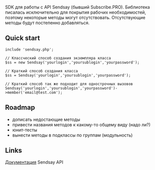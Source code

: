SDK для работы с API Sendsay (бывший Subscribe.PRO).
Библиотека писалась исключительно для покрытия рабочих необходимостей, поэтому некоторые методы могут отсутствовать.
Отсутствующие методы будут постепенно добавляться.

## Quick start

	include 'sendsay.php';

	// Классческий способ создания экземпляра класса
	$ss = new Sendsay('yourlogin','yoursublogin','yourpassword');

	// Краткий способ создания класса
	$ss = Sendsay('yourlogin','yoursublogin','yourpassword');

	// Краткий способ так же подходит для однострочных вызовов
	Sendsay('yourlogin','yoursublogin','yourpassword')->member('email@test.com');


## Roadmap

* дописать недостающие методы
* привести названия методов к какому-то общему виду (надо ли?)
* юнит-тесты
* вынести методы в подклассы по группам (модульность)

## Links

[Документация](https://pro.subscribe.ru/API/API.html) Sendsay API